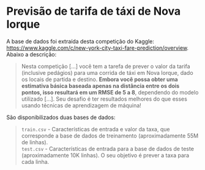 # Previsão de tarifa de táxi de Nova Iorque

A base de dados foi extraída desta competição do Kaggle: https://www.kaggle.com/c/new-york-city-taxi-fare-prediction/overview. Abaixo a descrição:

> Nesta competição [...] você tem a tarefa de prever o valor da tarifa (inclusive pedágios) para uma corrida de táxi em Nova Iorque, dado os locais de partida e destino. **Embora você possa obter uma estimativa básica baseada apenas na distância entre os dois pontos, isso resultará em um RMSE de 5 a 8**, dependendo do modelo utilizado [...]. Seu desafio é ter resultados melhores do que esses usando técnicas de aprendizagem de máquina!

São disponibilizados duas bases de dados:

>`train.csv` - Características de entrada e valor da taxa, que corresponde a base de dados de treinamento (aproximadamente 55M de linhas).<br>
>`test.csv` - Características de entrada para a base de dados de teste (aproximadamente 10K linhas). O seu objetivo é prever a taxa para cada linha.
